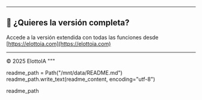 
---

## 🔗 ¿Quieres la versión completa?

Accede a la versión extendida con todas las funciones desde [https://elottoia.com](https://elottoia.com)

---

© 2025 ElottoIA
"""

readme_path = Path("/mnt/data/README.md")
readme_path.write_text(readme_content, encoding="utf-8")

readme_path
